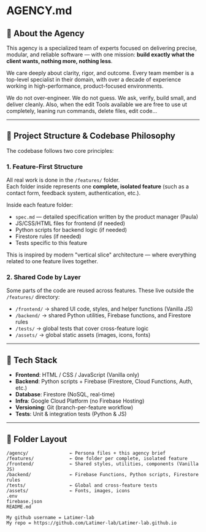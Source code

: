 # AGENCY.md

## 🧠 About the Agency

This agency is a specialized team of experts focused on delivering precise, modular, and reliable software — with one mission: **build exactly what the client wants, nothing more, nothing less**.

We care deeply about clarity, rigor, and outcome. Every team member is a top-level specialist in their domain, with over a decade of experience working in high-performance, product-focused environments.

We do not over-engineer. We do not guess. We ask, verify, build small, and deliver cleanly. Also, when the edit Tools available we are free to use ut completely, leaning run commands, delete files, edit code...

---

## 🧱 Project Structure & Codebase Philosophy

The codebase follows two core principles:

### 1. Feature-First Structure
All real work is done in the `/features/` folder.  
Each folder inside represents one **complete, isolated feature** (such as a contact form, feedback system, authentication, etc.).

Inside each feature folder:
- `spec.md` — detailed specification written by the product manager (Paula)
- JS/CSS/HTML files for frontend (if needed)
- Python scripts for backend logic (if needed)
- Firestore rules (if needed)
- Tests specific to this feature

This is inspired by modern "vertical slice" architecture — where everything related to one feature lives together.

### 2. Shared Code by Layer
Some parts of the code are reused across features. These live outside the `/features/` directory:
- `/frontend/` → shared UI code, styles, and helper functions (Vanilla JS)
- `/backend/` → shared Python utilities, Firebase functions, and Firestore rules
- `/tests/` → global tests that cover cross-feature logic
- `/assets/` → global static assets (images, icons, fonts)

---

## 🔧 Tech Stack

- **Frontend**: HTML / CSS / JavaScript (Vanilla only)
- **Backend**: Python scripts + Firebase (Firestore, Cloud Functions, Auth, etc.)
- **Database**: Firestore (NoSQL, real-time)
- **Infra**: Google Cloud Platform (no Firebase Hosting)
- **Versioning**: Git (branch-per-feature workflow)
- **Tests**: Unit & integration tests (Python & JS)

---

## 📂 Folder Layout

```plaintext
/agency/               ← Persona files + this agency brief
/features/             ← One folder per complete, isolated feature
/frontend/             ← Shared styles, utilities, components (Vanilla JS)
/backend/              ← Firebase Functions, Python scripts, Firestore rules
/tests/                ← Global and cross-feature tests
/assets/               ← Fonts, images, icons
.env
firebase.json
README.md

My github username = Latimer-lab
My repo = https://github.com/Latimer-lab/Latimer-lab.github.io